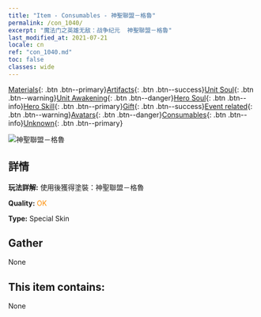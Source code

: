 ```yaml
---
title: "Item - Consumables - 神聖聯盟－格魯"
permalink: /con_1040/
excerpt: "魔法门之英雄无敌：战争纪元  神聖聯盟－格魯"
last_modified_at: 2021-07-21
locale: cn
ref: "con_1040.md"
toc: false
classes: wide
---
```

 [Materials](/ItemsCN/){: .btn .btn--primary}[Artifacts](/ItemsCN/Artifacts/){: .btn .btn--success}[Unit Soul](/ItemsCN/UnitSoul/){: .btn .btn--warning}[Unit Awakening](/ItemsCN/UnitAwakening/){: .btn .btn--danger}[Hero Soul](/ItemsCN/HeroSoul/){: .btn .btn--info}[Hero Skill](/ItemsCN/HeroSkill/){: .btn .btn--primary}[Gift](/ItemsCN/Gift/){: .btn .btn--success}[Event related](/ItemsCN/Events/){: .btn .btn--warning}[Avatars](/ItemsCN/Avatars/){: .btn .btn--danger}[Consumables](/ItemsCN/Consumables/){: .btn .btn--info}[Unknown](/ItemsCN/Unknown/){: .btn .btn--primary}

 ![神聖聯盟－格魯](/images/h/h_Gelu9.jpg)

## 詳情
 **玩法詳解:** 使用後獲得塗裝：神聖聯盟－格魯

 **Quality:** <span style="color: #FF8C00">OK</span>

 **Type:** Special Skin

## Gather

  None

## This item contains:

  None

